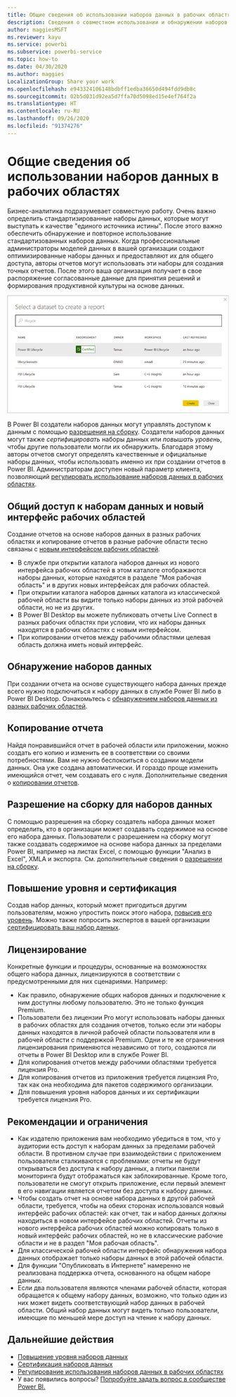 ```yaml
---
title: Общие сведения об использовании наборов данных в рабочих областях
description: Сведения о совместном использовании и обнаружении наборов данных в рабочих областях. Пользователи в организации могут создать отчеты, основанные на вашем наборе данных, в своих рабочих областях.
author: maggiesMSFT
ms.reviewer: kayu
ms.service: powerbi
ms.subservice: powerbi-service
ms.topic: how-to
ms.date: 04/30/2020
ms.author: maggies
LocalizationGroup: Share your work
ms.openlocfilehash: e943324106148bdbff1edba36650d494fdd9db8c
ms.sourcegitcommit: 02b5d031d92ea5d7ffa70d5098ed15e4ef764f2a
ms.translationtype: HT
ms.contentlocale: ru-RU
ms.lasthandoff: 09/26/2020
ms.locfileid: "91374276"
---
```

# <a name="intro-to-datasets-across-workspaces"></a>Общие сведения об использовании наборов данных в рабочих областях

Бизнес-аналитика подразумевает совместную работу. Очень важно определить стандартизированные наборы данных, которые могут выступать к качестве "единого источника истины". После этого важно обеспечить обнаружение и повторное использование стандартизованных наборов данных. Когда профессиональные администраторы моделей данных в вашей организации создают оптимизированные наборы данных и предоставляют их для общего доступа, авторы отчетов могут использовать эти наборы для создания точных отчетов. После этого ваша организация получает в свое распоряжение согласованные данные для принятия решений и формирования продуктивной культуры на основе данных.

![Выбор общего набора данных](media/service-datasets-across-workspaces/power-bi-select-shared-dataset.png)

В Power BI создатели наборов данных могут управлять доступом к данным с помощью [разрешения на сборку](service-datasets-build-permissions.md). Создатели наборов данных могут также *сертифицировать* наборы данных или *повышать уровень*, чтобы другие пользователи могли их обнаружить. Благодаря этому авторы отчетов смогут определять качественные и официальные наборы данных, чтобы использовать именно их при создании отчетов в Power BI. Администраторам доступен новый параметр клиента, позволяющий [регулировать использование наборов данных в рабочих областях](service-datasets-admin-across-workspaces.md).

## <a name="dataset-sharing-and-the-new-workspace-experience"></a>Общий доступ к наборам данных и новый интерфейс рабочих областей

Создание отчетов на основе наборов данных в разных рабочих областях и копирование отчетов в разные рабочие области тесно связаны с [новым интерфейсом рабочих областей](../collaborate-share/service-create-the-new-workspaces.md).

- В службе при открытии каталога наборов данных из нового интерфейса рабочих областей в этом каталоге отображаются наборы данных, которые находятся в разделе "Моя рабочая область" и в других новых интерфейсах для рабочих областей. 
- При открытии каталога наборов данных каталога из классической рабочей области вы видите только наборы данных из этой рабочей области, но не из других.
- В Power BI Desktop вы можете публиковать отчеты Live Connect в разных рабочих областях при условии, что их наборы данных находятся в рабочих областях с новым интерфейсом.
- При копировании отчетов между рабочими областями целевая область должна иметь новый интерфейс.

## <a name="discover-datasets"></a>Обнаружение наборов данных

При создании отчета на основе существующего набора данных прежде всего нужно подключиться к набору данных в службе Power BI либо в Power BI Desktop. Ознакомьтесь с [обнаружением наборов данных из разных рабочих областей](service-datasets-discover-across-workspaces.md).

## <a name="copy-a-report"></a>Копирование отчета

Найдя понравившийся отчет в рабочей области или приложении, можно создать его копию и изменить ее в соответствии со своими потребностями. Вам не нужно беспокоиться о создании модели данных. Она уже создана автоматически. И гораздо проще изменить имеющийся отчет, чем создавать его с нуля. Дополнительные сведения о [копировании отчетов](service-datasets-copy-reports.md).

## <a name="build-permission-for-datasets"></a>Разрешение на сборку для наборов данных

С помощью разрешения на сборку создатель набора данных может определить, кто в организации может создавать содержимое на основе его набора данных. Пользователи с разрешением на сборку могут также создавать содержимое на основе набора данных за пределами Power BI, например на листах Excel, с помощью функции "Анализ в Excel", XMLA и экспорта. См. дополнительные сведения о [разрешении на сборку](service-datasets-build-permissions.md).

## <a name="promotion-and-certification"></a>Повышение уровня и сертификация

Создав набор данных, который может пригодиться другим пользователям, можно упростить поиск этого набора, [повысив его уровень](service-datasets-promote.md). Можно также попросить экспертов в вашей организации [сертифицировать ваш набор данных](service-datasets-certify.md).

## <a name="licensing"></a>Лицензирование

Конкретные функции и процедуры, основанные на возможностях общего набора данных, лицензируются в соответствии с предусмотренными для них сценариями. Например:

- Как правило, обнаружение общих наборов данных и подключение к ним доступны любому пользователю. Это не только функция Premium.
- Пользователи без лицензии Pro могут использовать наборы данных в рабочих областях для создания отчетов, только если эти наборы данных находятся в личной рабочей области пользователя или в рабочей области с поддержкой Premium. Одни и те же ограничения лицензирования применяются независимо от того, создаются ли отчеты в Power BI Desktop или в службе Power BI.
- Для копирования отчетов между рабочими областями требуется лицензия Pro.
- Для копирования отчетов из приложения требуется лицензия Pro, так как она необходима для пакетов содержимого организации.
- Для повышения уровня наборов данных и их сертификации требуется лицензия Pro.

## <a name="considerations-and-limitations"></a>Рекомендации и ограничения

- Как издателю приложения вам необходимо убедиться в том, что у аудитории есть доступ к наборам данных за пределами рабочей области. В противном случае при взаимодействии с приложением пользователи сталкиваются с проблемами: отчеты не будут открываться без доступа к набору данных, а плитки панели мониторинга будут отображаться как заблокированные. Кроме того, пользователи не смогут открыть приложение, если первый элемент в его навигации является отчетом без доступа к набору данных.
- Чтобы создать отчет на основе набора данных в другой рабочей области, требуется, чтобы на обеих сторонах использовался новый интерфейс рабочих областей: как отчет, так и набор данных должны находиться в новом интерфейсе рабочих областей. Отчеты из нового интерфейса рабочих областей можно копировать только в новый интерфейс рабочих областей, но не в классические рабочие области и не в раздел "Моя рабочая область". 
- Для классической рабочей области интерфейс обнаружения набора данных отображает только наборы данных в этой рабочей области.
- Для функции "Опубликовать в Интернете" намеренно не реализована поддержка отчета, основанного на общем наборе данных.
- Если два пользователя являются членами рабочей области, которая обращается к общему набору данных, возможно, что только один из них может видеть соответствующий набор данных в рабочей области. Общий набор данных могут видеть только пользователи, имеющие по меньшей мере доступ на чтение к набору данных. 

## <a name="next-steps"></a>Дальнейшие действия

- [Повышение уровня наборов данных](service-datasets-promote.md)
- [Сертификация наборов данных](service-datasets-certify.md)
- [Регулирование использования наборов данных в рабочих областях](service-datasets-admin-across-workspaces.md)
- У вас появились вопросы? [Попробуйте задать вопрос в сообществе Power BI.](https://community.powerbi.com/)
